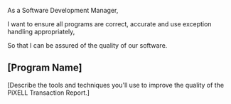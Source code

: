 As a Software Development Manager,

I want to ensure all programs are correct, accurate and use exception handling appropriately,

So that I can be assured of the quality of our software.

## [Program Name]

[Describe the tools and techniques you'll use to improve the quality of the PiXELL Transaction Report.]